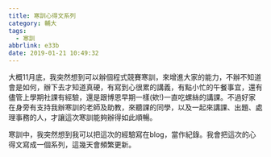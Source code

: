 ```yaml
---
title: 寒訓心得文系列
category: 輔大
tags:
  - 寒訓
abbrlink: e33b
date: 2019-01-21 10:49:32
---
```

大概11月底，我突然想到可以辦個程式競賽寒訓，來增進大家的能力，不辦不知道會是如何，辦下去才知道真硬，有寫到心很累的講義，有點小忙的午餐事宜，還有儘管上學期社課有經驗，還是跟博恩早期一樣(欸!)一直吃螺絲的講課。不過好家在身旁有支持我辦寒訓的老師及助教，來聽課的同學，以及一起來講課、出題、處理事務的人，才讓這次寒訓能夠辦得如此順暢。

寒訓中，我突然想到我可以把這次的經驗寫在blog，當作紀錄。我會把這次的心得文寫成一個系列，這幾天會頻繁更新。